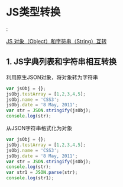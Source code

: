 # JS类型转换

<!tags!>: <!js!> <!类型转换!>

[JS 对象（Object）和字符串（String）互转](http://blog.csdn.net/starrexstar/article/details/8083259/)

## 1. JS字典列表和字符串相互转换

利用原生JSON对象，将对象转为字符串

```js
var jsObj = {};
jsObj.testArray = [1,2,3,4,5];
jsObj.name = 'CSS3';
jsObj.date = '8 May, 2011';
var str = JSON.stringify(jsObj);
console.log(str);
```

从JSON字符串格式化为对象

```js
var jsObj = {};
jsObj.testArray = [1,2,3,4,5];
jsObj.name = 'CSS3';
jsObj.date = '8 May, 2011';
var str = JSON.stringify(jsObj);
console.log(str);
var str1 = JSON.parse(str);
console.log(str1);
```